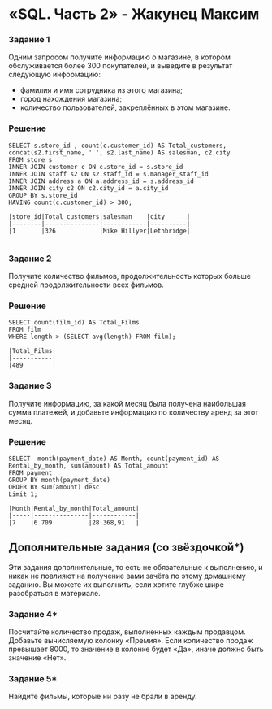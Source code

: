 #  «SQL. Часть 2» - Жакунец Максим


### Задание 1

Одним запросом получите информацию о магазине, в котором обслуживается более 300 покупателей, и выведите в результат следующую информацию: 
- фамилия и имя сотрудника из этого магазина;
- город нахождения магазина;
- количество пользователей, закреплённых в этом магазине.

### Решение 

```
SELECT s.store_id , count(c.customer_id) AS Total_customers, concat(s2.first_name, ' ', s2.last_name) AS salesman, c2.city 
FROM store s 
INNER JOIN customer c ON c.store_id = s.store_id 
INNER JOIN staff s2 ON s2.staff_id = s.manager_staff_id 
INNER JOIN address a ON a.address_id = s.address_id 
INNER JOIN city c2 ON c2.city_id = a.city_id
GROUP BY s.store_id
HAVING count(c.customer_id) > 300;

```

```
|store_id|Total_customers|salesman    |city      |
|--------|---------------|------------|----------|
|1       |326            |Mike Hillyer|Lethbridge|


```

### Задание 2

Получите количество фильмов, продолжительность которых больше средней продолжительности всех фильмов.

### Решение 

```
SELECT count(film_id) AS Total_Films 
FROM film
WHERE length > (SELECT avg(length) FROM film);

```

```
|Total_Films|
|-----------|
|489        |

```

### Задание 3

Получите информацию, за какой месяц была получена наибольшая сумма платежей, и добавьте информацию по количеству аренд за этот месяц.

### Решение

```
SELECT  month(payment_date) AS Month, count(payment_id) AS Rental_by_month, sum(amount) AS Total_amount
FROM payment
GROUP BY month(payment_date)
ORDER BY sum(amount) desc
Limit 1;

```

```
|Month|Rental_by_month|Total_amount|
|-----|---------------|------------|
|7    |6 709          |28 368,91   |

```

## Дополнительные задания (со звёздочкой*)
Эти задания дополнительные, то есть не обязательные к выполнению, и никак не повлияют на получение вами зачёта по этому домашнему заданию. Вы можете их выполнить, если хотите глубже шире разобраться в материале.

### Задание 4*

Посчитайте количество продаж, выполненных каждым продавцом. Добавьте вычисляемую колонку «Премия». Если количество продаж превышает 8000, то значение в колонке будет «Да», иначе должно быть значение «Нет».

### Задание 5*

Найдите фильмы, которые ни разу не брали в аренду.
